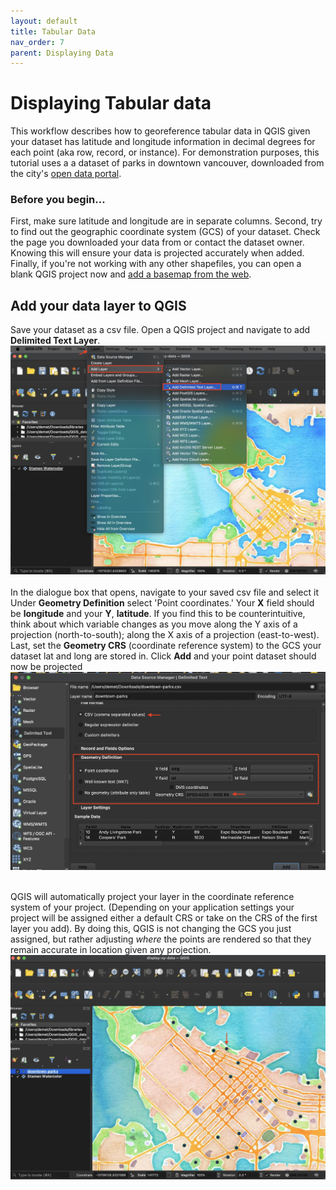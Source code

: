 ```yaml
---
layout: default
title: Tabular Data
nav_order: 7
parent: Displaying Data
---
```



# Displaying Tabular data 
This workflow describes how to georeference tabular data in QGIS given your dataset has latitude and longitude information in decimal degrees for each point (aka row, record, or instance). For demonstration purposes, this tutorial uses a a dataset of parks in downtown vancouver, downloaded from the city's [open data portal](https://opendata.vancouver.ca/explore/dataset/parks).

### Before you begin...
First, make sure latitude and longitude are in separate columns. Second, try to find out the geographic coordinate system (GCS) of your dataset. Check the page you downloaded your data from or contact the dataset owner. Knowing this will ensure your data is projected accurately when added. Finally, if you're not working with any other shapefiles, you can open a blank QGIS project now and [add a basemap from the web](https://github.com/ubc-lib-geo/qgis-add-basemap). 

## Add your data layer to QGIS 
Save your dataset as a csv file. Open a QGIS project and navigate to add **Delimited Text Layer**. 
![add-delimited-text-layer](https://github.com/ubc-lib-geo/qgis-knowledge-base/blob/6dfc20b83db68f06827c7d634e8e14771c13b027/images/add-csv-layer_20220204.jpg)<br><br>
In the dialogue box that opens, navigate to your saved csv file and select it Under **Geometry Definition** select 'Point coordinates.' Your **X** field should be **longitude** and your **Y**, **latitude**. If you find this to be counterintuitive, think about which variable changes as you move along the Y axis of a projection (north-to-south); along the X axis of a projection (east-to-west). Last, set the **Geometry CRS** (coordinate reference system) to the GCS your dataset lat and long are stored in. Click **Add** and your point dataset should now be projected 
![display-xy](./images/import-csv_20220204.jpg)<br><br>

QGIS will automatically project your layer in the coordinate reference system of your project. (Depending on your application settings your project will be assigned either a default CRS or take on the CRS of the first layer you add). By doing this, QGIS is not changing the GCS you just assigned, but rather adjusting *where* the points are rendered so that they remain accurate in location given any projection. 
![displayed-data](./images/xy-displayed_20220204.jpg)